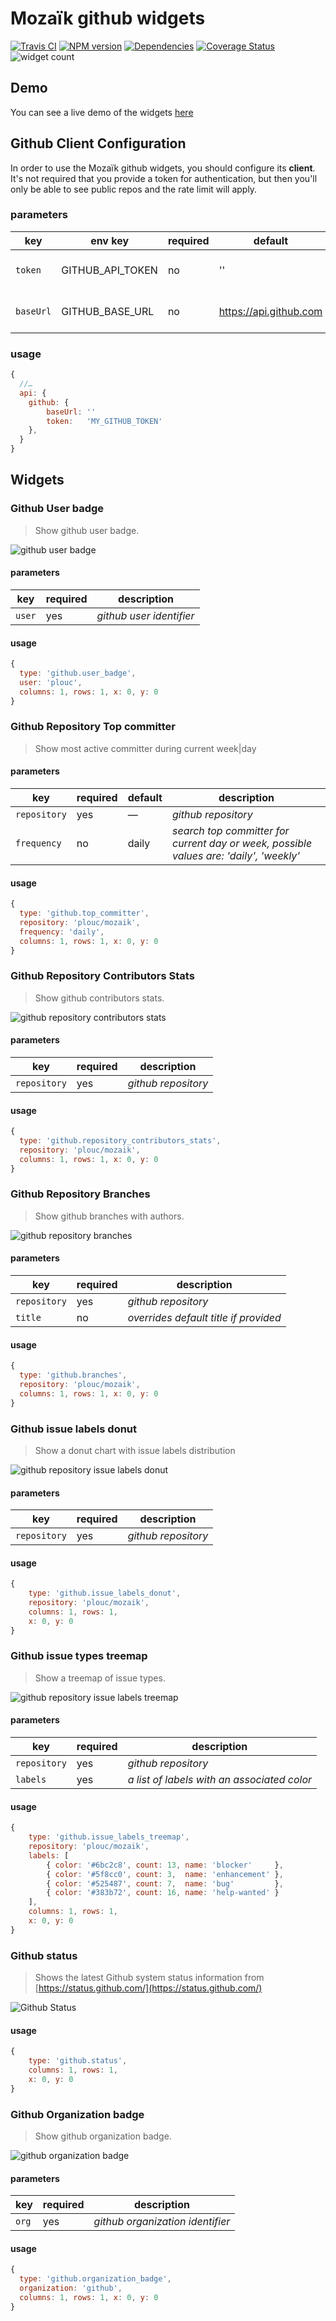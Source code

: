# Mozaïk github widgets

[![Travis CI][travis-image]][travis-url]
[![NPM version][npm-image]][npm-url]
[![Dependencies][gemnasium-image]][gemnasium-url]
[![Coverage Status][coverage-image]][coverage-url]
![widget count][widget-count-image]

## Demo

You can see a live demo of the widgets [here](http://mozaik-github.herokuapp.com/)

## Github Client Configuration

In order to use the Mozaïk github widgets, you should configure its **client**.
It's not required that you provide a token for authentication, but then
you'll only be able to see public repos and the rate limit will apply.

### parameters

key       | env key          | required | default                | description
----------|------------------|----------|------------------------|----------------------------
`token`   | GITHUB_API_TOKEN | no       | ''                     | *github authentication token*
`baseUrl` | GITHUB_BASE_URL  | no       | https://api.github.com | *github api url* (useful for enterprise)

### usage

```javascript
{
  //…
  api: {
    github: {
        baseUrl: ''
        token:   'MY_GITHUB_TOKEN'
    },
  }
}
```

## Widgets

### Github User badge

> Show github user badge.

![github user badge](https://raw.githubusercontent.com/plouc/mozaik-ext-github/master/preview/github.user_badge.png)

#### parameters

key    | required | description
-------|----------|--------------------------
`user` | yes      | *github user identifier*

#### usage

```javascript
{
  type: 'github.user_badge',
  user: 'plouc',
  columns: 1, rows: 1, x: 0, y: 0
}
```


### Github Repository Top committer

> Show most active committer during current week|day

#### parameters

key          | required | default | description
-------------|----------|---------|------------
`repository` | yes      | —       | *github repository*
`frequency`  | no       | daily   | *search top committer for current day or week, possible values are: 'daily', 'weekly'*

#### usage

```javascript
{
  type: 'github.top_committer',
  repository: 'plouc/mozaik',
  frequency: 'daily',
  columns: 1, rows: 1, x: 0, y: 0
}
```


### Github Repository Contributors Stats

> Show github contributors stats.

![github repository contributors stats](https://raw.githubusercontent.com/plouc/mozaik-ext-github/master/preview/github.repository_contributors_stats.png)

#### parameters

key          | required | description
-------------|----------|---------------
`repository` | yes      | *github repository*

#### usage

```javascript
{
  type: 'github.repository_contributors_stats',
  repository: 'plouc/mozaik',
  columns: 1, rows: 1, x: 0, y: 0
}
```



### Github Repository Branches

> Show github branches with authors.

![github repository branches](https://raw.githubusercontent.com/plouc/mozaik-ext-github/master/preview/github.branches.png)

#### parameters

key          | required | description
-------------|----------|---------------
`repository` | yes      | *github repository*
`title`      | no       | *overrides default title if provided*

#### usage

```javascript
{
  type: 'github.branches',
  repository: 'plouc/mozaik',
  columns: 1, rows: 1, x: 0, y: 0
}
```



### Github issue labels donut

> Show a donut chart with issue labels distribution

![github repository issue labels donut](https://raw.githubusercontent.com/plouc/mozaik-ext-github/master/preview/github.issue_labels_donut.png)

#### parameters

key          | required | description
-------------|----------|---------------
`repository` | yes      | *github repository*

#### usage

```javascript
{
    type: 'github.issue_labels_donut',
    repository: 'plouc/mozaik',
    columns: 1, rows: 1,
    x: 0, y: 0
}
```



### Github issue types treemap

> Show a treemap of issue types.

![github repository issue labels treemap](https://raw.githubusercontent.com/plouc/mozaik-ext-github/master/preview/github.issue_types_treemap.png)

#### parameters

key          | required | description
-------------|----------|---------------
`repository` | yes      | *github repository*
`labels`     | yes      | *a list of labels with an associated color*

#### usage

```javascript
{
    type: 'github.issue_labels_treemap',
    repository: 'plouc/mozaik',
    labels: [
        { color: '#6bc2c8', count: 13, name: 'blocker'     },
        { color: '#5f8cc0', count: 3,  name: 'enhancement' },
        { color: '#525487', count: 7,  name: 'bug'         },
        { color: '#383b72', count: 16, name: 'help-wanted' }
    ],
    columns: 1, rows: 1,
    x: 0, y: 0
}
```

### Github status

> Shows the latest Github system status information from [https://status.github.com/](https://status.github.com/)

![Github Status](https://raw.githubusercontent.com/plouc/mozaik-ext-github/master/preview/github.status.png)

#### usage

```javascript
{
    type: 'github.status',
    columns: 1, rows: 1,
    x: 0, y: 0
}
```

### Github Organization badge

> Show github organization badge.

![github organization badge](https://raw.githubusercontent.com/plouc/mozaik-ext-github/master/preview/github.organization_badge.png)

#### parameters

key    | required | description
-------|----------|--------------------------
`org` | yes      | *github organization identifier*

#### usage

```javascript
{
  type: 'github.organization_badge',
  organization: 'github',
  columns: 1, rows: 1, x: 0, y: 0
}
```

[travis-image]: https://img.shields.io/travis/plouc/mozaik-ext-github.svg?style=flat-square
[travis-url]: https://travis-ci.org/plouc/mozaik-ext-github
[npm-image]: https://img.shields.io/npm/v/mozaik-ext-github.svg?style=flat-square
[npm-url]: https://www.npmjs.com/package/mozaik-ext-github
[gemnasium-image]: https://img.shields.io/gemnasium/plouc/mozaik-ext-github.svg?style=flat-square
[gemnasium-url]: https://gemnasium.com/plouc/mozaik-ext-github
[coverage-image]: https://img.shields.io/coveralls/plouc/mozaik-ext-github.svg?style=flat-square
[coverage-url]: https://coveralls.io/github/plouc/mozaik-ext-github
[widget-count-image]: https://img.shields.io/badge/widgets-x10-green.svg?style=flat-square
